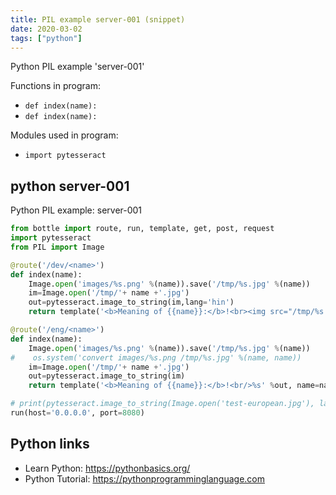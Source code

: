 ```yaml
---
title: PIL example server-001 (snippet)
date: 2020-03-02
tags: ["python"]
---
```

Python PIL example 'server-001'

Functions in program: 
* `def index(name):`
* `def index(name):`

Modules used in program: 
* `import pytesseract`

## python server-001

Python PIL example: server-001

```python
from bottle import route, run, template, get, post, request
import pytesseract
from PIL import Image

@route('/dev/<name>')
def index(name):
    Image.open('images/%s.png' %(name)).save('/tmp/%s.jpg' %(name))
    im=Image.open('/tmp/'+ name +'.jpg')
    out=pytesseract.image_to_string(im,lang='hin')
    return template('<b>Meaning of {{name}}:</b>!<br><img src="/tmp/%s.jpg"><br/>%s' %(out,name), name=name)

@route('/eng/<name>')
def index(name):
    Image.open('images/%s.png' %(name)).save('/tmp/%s.jpg' %(name))
#    os.system('convert images/%s.png /tmp/%s.jpg' %(name, name))
    im=Image.open('/tmp/'+ name +'.jpg')
    out=pytesseract.image_to_string(im)
    return template('<b>Meaning of {{name}}:</b>!<br/>%s' %out, name=name)

# print(pytesseract.image_to_string(Image.open('test-european.jpg'), lang='fra'))
run(host='0.0.0.0', port=8080)


```

## Python links

- Learn Python: https://pythonbasics.org/
- Python Tutorial: https://pythonprogramminglanguage.com
